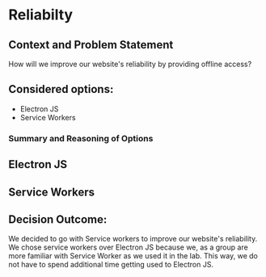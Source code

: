 # Reliabilty

## Context and Problem Statement
How will we improve our website's reliability by providing offline access? 

## Considered options:
- Electron JS
- Service Workers

### Summary and Reasoning of Options

## Electron JS


## Service Workers

## Decision Outcome:
We decided to go with Service workers to improve our website's reliability. We chose service workers over Electron JS because we, as a group
are more familiar with Service Worker as we used it in the lab. This way, we do not have to spend additional time getting used to Electron JS.


